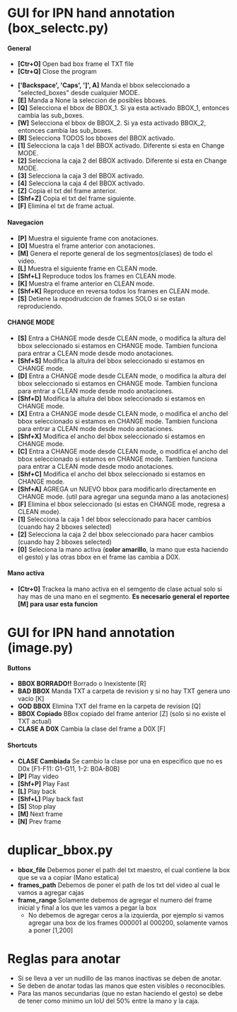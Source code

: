 # GUI for IPN hand annotation (box_selectc.py)

#### General
* **[Ctr+O]**	Open bad box frame el TXT file
* **[Ctr+Q]**	Close the program

- **['Backspace', 'Caps', ']', A]**	Manda el bbox seleccionado a "selected_boxes" desde cualquier MODE.
- **[E]**	    Manda a None la seleccion de posibles bboxes.
- **[Q]**	    Selecciona el bbox de BBOX_1. Si ya esta activado BBOX_1, entonces cambia las sub_boxes.
- **[W]**	    Selecciona el bbox de BBOX_2. Si ya esta activado BBOX_2, entonces cambia las sub_boxes.
- **[R]**	    Selecciona TODOS los bboxes del BBOX activado.
- **[1]**	    Selecciona la caja 1 del BBOX activado. Diferente si esta en Change MODE.
- **[2]**	    Selecciona la caja 2 del BBOX activado. Diferente si esta en Change MODE.
- **[3]**	    Selecciona la caja 3 del BBOX activado.
- **[4]**	    Selecciona la caja 4 del BBOX activado.
- **[Z]**	    Copia el txt del frame anterior.
- **[Shf+Z]**	Copia el txt del frame siguiente.
- **[F]**	    Elimina el txt de frame actual.

#### Navegacion
- **[P]**	    Muestra el siguiente frame con anotaciones.
- **[O]**	    Muestra el frame anterior con anotaciones.
- **[M]**	    Genera el reporte general de los segmentos(clases) de todo el video.
- **[L]**	    Muestra el siguiente frame en CLEAN mode.
- **[Shf+L]**   Reproduce todos los frames en CLEAN mode.
- **[K]**	    Muestra el frame anterior en CLEAN mode.
- **[Shf+K]**	Reproduce en reversa todos los frames en CLEAN mode.
- **[S]**	    Detiene la repodrudccion de frames SOLO si se estan reproduciendo.

#### CHANGE MODE
- **[S]** 	    Entra a CHANGE mode desde CLEAN mode, o modifica la altura del bbox seleccionado si estamos en CHANGE mode. Tambien funciona para entrar a CLEAN mode desde modo anotaciones.
- **[Shf+S]** 	Modifica la altulra del bbox seleccionado si estamos en CHANGE mode.
- **[D]** 	    Entra a CHANGE mode desde CLEAN mode, o modifica la altura del bbox seleccionado si estamos en CHANGE mode. Tambien funciona para entrar a CLEAN mode desde modo anotaciones.
- **[Shf+D]** 	Modifica la altulra del bbox seleccionado si estamos en CHANGE mode.
- **[X]** 	    Entra a CHANGE mode desde CLEAN mode, o modifica el ancho del bbox seleccionado si estamos en CHANGE mode. Tambien funciona para entrar a CLEAN mode desde modo anotaciones.
- **[Shf+X]** 	Modifica el ancho del bbox seleccionado si estamos en CHANGE mode.
- **[C]** 	    Entra a CHANGE mode desde CLEAN mode, o modifica el ancho del bbox seleccionado si estamos en CHANGE mode. Tambien funciona para entrar a CLEAN mode desde modo anotaciones.
- **[Shf+C]** 	Modifica el ancho del bbox seleccionado si estamos en CHANGE mode.
- **[Shf+A]**   AGREGA un NUEVO bbox para modificarlo directamente en CHANGE mode. (util para agregar una segunda mano a las anotaciones)
- **[F]**	    Elimina el bbox seleccionado (si estas en CHANGE mode, regresa a CLEAN mode).
- **[1]** 	    Selecciona la caja 1 del bbox seleccionado para hacer cambios (cuando hay 2 bboxes selected)
- **[2]** 	    Selecciona la caja 2 del bbox seleccionado para hacer cambios (cuando hay 2 bboxes selected)
- **[0]**      Seleciona la mano activa (**color amarillo**, la mano que esta haciendo el gesto) y las otras bbox en el frame las cambia a D0X.

#### Mano activa
- **[Ctr+0]**  Trackea la mano activa en el semgento de clase actual solo si hay mas de una mano en el segmento. **Es necesario general el reportee [M] para usar esta funcion**

# GUI for IPN hand annotation (image.py)

#### Buttons
- **BBOX BORRADO!!** 	Borrado o Inexistente [R]
- **BAD BBOX**		    Manda TXT a carpeta de revision y si no hay TXT genera uno vacio [K]
- **GOD BBOX**		    Elimina TXT del frame en la carpeta de revision [Q]
- **BBOX Copiado**		BBox copiado del frame anterior [Z] (solo si no existe el TXT actual)
- **CLASE A D0X**		Cambia la clase del frame a D0X [F]

#### Shortcuts
- **CLASE Cambiada**	Se cambio la clase por una en especifico que no es D0x [F1-F11: G1-G11, 1-2: B0A-B0B]
- **[P]**               Play video
- **[Shf+P]**           Play Fast
- **[L]**               Play back
- **[Shf+L]**           Play back fast
- **[S]**               Stop play
- **[M]**               Next frame
- **[N]**               Prev frame

# duplicar_bbox.py

- **bbox_file**         Debemos poner el path del txt maestro, el cual contiene la box que se va a copiar (Mano estatica)
- **frames_path**       Debemos de poner el path de los txt del video al cual le vamos a agregar cajas
- **frame_range**       Solamente debemos de agregar el numero del frame inicial y final a los que les vamos a pegar la box
   - No debemos de agregar ceros a la izquierda, por ejemplo si vamos agregar una box de los frames 000001 al 000200, solamente vamos a poner [1,200]

# Reglas para anotar

- Si se lleva a ver un nudillo de las manos inactivas se deben de anotar.
- Se deben de anotar todas las manos que esten visibles o reconocibles.
- Para las manos secundarias (que no estan haciendo el gesto) se debe de tener como minimo un IoU del 50% entre la mano y la caja.